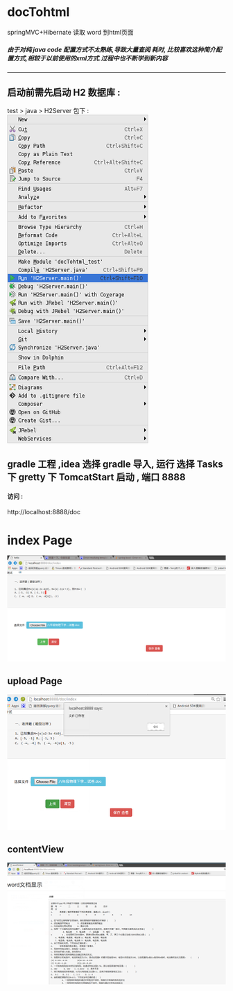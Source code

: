 # docTohtml
springMVC+Hibernate 读取 word 到html页面

##### 由于对纯 java code 配置方式不太熟练,导致大量查阅 耗时, 比较喜欢这种简介配置方式,相较于以前使用的xml方式.过程中也不断学到新内容

--- 


启动前需先启动 H2 数据库 :
-------
  test > java > H2Server  包下 :
  ![h2_004.png](IMG/h2_004.png)

gradle 工程 ,idea 选择  gradle 导入,  运行 选择 Tasks 下 gretty 下  TomcatStart 启动 ,  端口 8888
------

#### 访问 : 
 http://localhost:8888/doc
  

 index Page
=====
![index](IMG/index_001.png)

upload Page
-----

![upload_002.png](IMG/upload_002.png)

contentView
------

![contentView_003](IMG/contentView_003.png)


